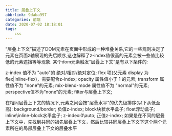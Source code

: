 ```yaml
---
title: 层叠上下文
abbrlink: 9daba997
categories: 前端
date: 2020-07-02 18:18:01
tags:
    css
---
```


“层叠上下文”描述了DOM元素在页面中形成的一种堆叠关系,它的一些规则决定了元素在页面z轴展现的先后顺序,这也解释了z-index值很高的元素会被一些值比较低的元素遮挡等等现象.
某个dom元素触发“层叠上下文”是有以下条件的:

z-index 值不为 "auto"的 绝对/相对/绝对定位;
flex 项(父元素 display 为 flex|inline-flex)，需要配合z-index;
opacity 属性值小于 1 的元素;
transform 属性值不为 "none"的元素;
mix-blend-mode 属性值不为 "normal"的元素;
perspective值不为“none”的元素;
filter与层叠上下文;

在相同层叠上下文的情况下,元素之间会按"层叠水平"的优先级排序(以下从低至高):
background/border;
负值z-index;
block块状水平盒子;
float浮动盒子;
inline\inline-block水平盒子;
z-index:0\auto;
正值z-index;
如果是在不同的层叠上下文中，先找到共同的祖先层叠上下文，然后比较共同层叠上下文下这个两个元素所在的局部层叠上下文的层叠水平